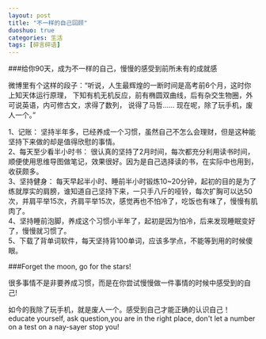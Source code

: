 ```yaml
---
layout: post
title: "不一样的自己回顾"
duoshuo: true
categories: 生活
tags: [碎言碎语] 
---
```


###给你90天，成为不一样的自己，慢慢的感受到前所未有的成就感

微博里有个这样的段子：“听说，人生最辉煌的一断时间是高考前6个月，这时你上知天体运行原理，
下知有机无机反应，前有椭圆双曲线，后有杂交生物圈，外可说英语，内可修古文，求得了数列，
说得了马哲...... 现在呢，除了玩手机，废人一个。”  

<!-- more -->

1、记账： 坚持半年多，已经养成一个习惯，虽然自己不怎么会理财，但是这种能坚持下来做的却是值得欣慰的事情。  
2、每天至少看半小时书： 很认真的坚持了2月时间，每次都充分利用读书时间，顺便使用思维导图做笔记，效果很好。因为是自己选择读的书，在实际中也用到，收获颇多。  
3、坚持健身： 每天早起半小时、睡前半小时锻炼10~20分钟，起初的目的是为了练就厚实的肩膀，谁知道自己坚持下来，一只手八斤的哑铃，每次扩胸可以达50次，并肩平举15次，齐肩平举15次，感觉再也不怕冷了，吃饭也有味了，慢慢有肌肉了。  
4、坚持睡前泡脚，养成这个习惯小半年了，起初是因为怕冷，后来发现睡眠变好了，慢慢就习惯了。  
5、下载了背单词软件，每天坚持背100单词，应该多学点，不能等到用的时候傻眼。  

###Forget the moon, go for the stars!

很多事情不是非要养成习惯，而是在你尝试慢慢做一件事情的时候中感受到的自己!  

如今的我除了玩手机，就是废人一个。感受到自己才能正确的认识自己！  
educate yourself, ask question,you are in the right place, don't let a number on a test on a nay-sayer stop you! 

